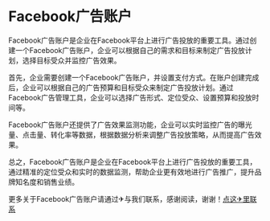 # Facebook广告账户

Facebook广告账户是企业在Facebook平台上进行广告投放的重要工具。通过创建一个Facebook广告账户，企业可以根据自己的需求和目标来制定广告投放计划，选择目标受众并监控广告效果。

首先，企业需要创建一个Facebook广告账户，并设置支付方式。在账户创建完成后，企业可以根据自己的广告预算和目标受众来制定广告投放计划。通过Facebook广告管理工具，企业可以选择广告形式、定位受众、设置预算和投放时间等。

Facebook广告账户还提供了广告效果监测功能，企业可以实时监控广告的曝光量、点击量、转化率等数据，根据数据分析来调整广告投放策略，从而提高广告效果。

总之，Facebook广告账户是企业在Facebook平台上进行广告投放的重要工具，通过精准的定位受众和实时的数据监测，帮助企业更有效地进行广告推广，提升品牌知名度和销售业绩。

更多关于Facebook广告账户请通过✈与我们联系，感谢阅读，谢谢！[点这✈里联系](https://b.k02.cc)
